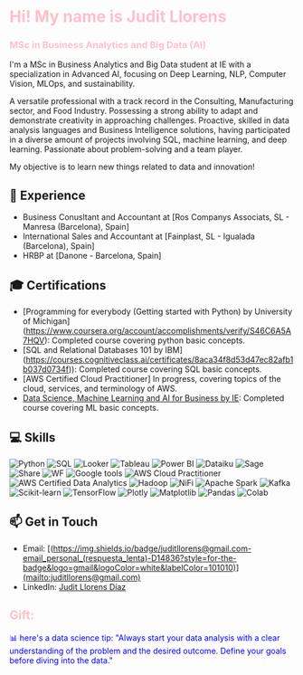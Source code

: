 # <span style="color:pink">Hi! My name is Judit Llorens</span>
### <span style="color:pink">MSc in Business Analytics and Big Data (AI)</span>

I'm a MSc in Business Analytics and Big Data student at IE with a specialization in Advanced AI, focusing on Deep Learning, NLP, Computer Vision, MLOps, and sustainability. 

A versatile professional with a track record in the Consulting, Manufacturing sector, and Food Industry. Possessing a strong ability to adapt and demonstrate creativity in approaching challenges. Proactive, skilled in data analysis languages and Business Intelligence solutions, having participated in a diverse amount of projects involving SQL, machine learning, and deep learning. Passionate about problem-solving and a team player.

My objective is to learn new things related to data and innovation!

## 💼 Experience

- Business Conusltant and Accountant at [Ros Companys Associats, SL - Manresa (Barcelona), Spain]
- International Sales and Accountant at [Fainplast, SL - Igualada (Barcelona), Spain]
- HRBP at [Danone - Barcelona, Spain]

## 🎓 Certifications

- [Programming for everybody (Getting started with Python) by University of Michigan] (https://www.coursera.org/account/accomplishments/verify/S46C6A5A7HQV): Completed course covering python basic concepts.
- [SQL and Relational Databases 101 by IBM] (https://courses.cognitiveclass.ai/certificates/8aca34f8d53d47ec82afb1b037d0734f)): Completed course covering SQL basic concepts.
- [AWS Certified Cloud Practitioner] In progress, covering topics of the cloud, services, and terminology of AWS.
- [Data Science, Machine Learning and AI for Business by IE](https://www.preprograms.ie.edu/gwc/certificate_download/QWL4u5Y0g7v): Completed course covering ML basic concepts.


## 💻 Skills
![Python](https://img.shields.io/badge/python-3670A0?style=for-the-badge&logo=python&logoColor=ffdd54)
![SQL](https://img.shields.io/badge/MySQL-005C84?style=for-the-badge&logo=mysql&logoColor=white)
![Looker](https://img.shields.io/badge/Looker-0096D0?style=for-the-badge&logo=looker&logoColor=white)
![Tableau](https://img.shields.io/badge/Tableau-E97627?style=for-the-badge&logo=tableau&logoColor=white)
![Power BI](https://img.shields.io/badge/Power_BI-F9AB00?style=for-the-badge&logo=powerbi&color=525252)
![Dataiku](https://img.shields.io/badge/Dataiku-2AB1AC?style=for-the-badge&logo=dataiku&logoColor=white)
![Sage](https://img.shields.io/badge/Sage-00A4E4?style=for-the-badge&logo=sage&logoColor=white)
![Share](https://img.shields.io/badge/Share-00A3E4?style=for-the-badge&logo=share&logoColor=white)
![WF](https://img.shields.io/badge/WF-00A1E4?style=for-the-badge&logo=wf&logoColor=white)
![Google tools](https://img.shields.io/badge/Google%20tools-4285F4?style=for-the-badge&logo=google&logoColor=white)
![AWS Cloud Practitioner](https://img.shields.io/badge/AWS%20Cloud%20Practitioner-232F3E?style=for-the-badge&logo=amazonaws&logoColor=white)
![AWS Certified Data Analytics](https://img.shields.io/badge/AWS%20Certified%20Data%20Analytics-FF9900?style=for-the-badge&logo=amazonaws&logoColor=white)
![Hadoop](https://img.shields.io/badge/Hadoop-DE4841?style=for-the-badge&logo=hadoop&logoColor=white)
![NiFi](https://img.shields.io/badge/Apache_NiFi-F9AB00?style=for-the-badge&logo=apachekafka&color=525252)
![Apache Spark](https://img.shields.io/badge/Apache%20Spark-E25A1C?style=for-the-badge&logo=apache&logoColor=white)
![Kafka](https://img.shields.io/badge/Kafka-231F20?style=for-the-badge&logo=apache&logoColor=white)
![Scikit-learn](https://img.shields.io/badge/Scikit-learn-F7931E?style=for-the-badge&logo=scikit-learn&logoColor=white)
![TensorFlow](https://img.shields.io/badge/TensorFlow-FF6F61?style=for-the-badge&logo=tensorflow&logoColor=white)
![Plotly](https://img.shields.io/badge/Plotly-3F4F75?style=for-the-badge&logo=plotly&logoColor=white)
![Matplotlib](https://img.shields.io/badge/Matplotlib-11557C?style=for-the-badge&logo=matplotlib&logoColor=white)
![Pandas](https://img.shields.io/badge/Pandas-150458?style=for-the-badge&logo=pandas&logoColor=white)
![Colab](https://img.shields.io/badge/Colab-F9AB00?style=for-the-badge&logo=googlecolab&color=525252)


## 📫 Get in Touch
- Email: [(https://img.shields.io/badge/juditllorens@gmail.com-email_personal_(respuesta_lenta)-D14836?style=for-the-badge&logo=gmail&logoColor=white&labelColor=101010)](mailto:juditllorens@gmail.com)
- LinkedIn: [Judit Llorens Díaz](www.linkedin.com/in/judit-llorens)

## <span style="color:pink">Gift:</span>
<span style="color:blue"> 📊 here's a data science tip: "Always start your data analysis with a clear understanding of the problem and the desired outcome. Define your goals before diving into the data."</span>

